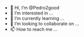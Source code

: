 - 👋 Hi, I’m @Pedro2good
- 👀 I’m interested in ...
- 🌱 I’m currently learning ...
- 💞️ I’m looking to collaborate on ...
- 📫 How to reach me ...

<!---
Pedro2good/Pedro2good is a ✨ special ✨ repository because its `README.md` (this file) appears on your GitHub profile.
You can click the Preview link to take a look at your changes.
--->
